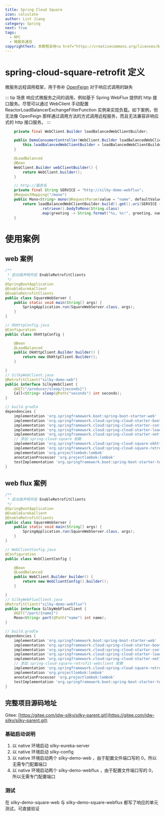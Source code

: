 ```yaml
---
title: Spring Cloud Square
icon: calculate
author: List Jiang
category: Spring
next: true
tags:
  - RPC
  - 微服务通信
copyrightText: 本教程采用<a href="https://creativecommons.org/licenses/by-sa/3.0/deed.zh">知识共享 署名-相同方式共享 3.0协议</a>
---
```


# spring-cloud-square-retrofit 定义
微服务远程调用框架，用于弥补 [OpenFeign](https://spring.io/projects/spring-cloud-openfeign) 对于响应式调用的缺失

::: tip 场景
响应式微服务之间的调用，例如基于 Spring WebFlux 提供的 http 接口服务。尽管可以通过 WebClient 手动配置 ReactorLoadBalancerExchangeFilterFunction 实例来实现负载。如下案例，但无法像 OpenFeign 那样通过调用方法的方式调用远程服务，而且无法兼容非响应式的 http 接口服务。
:::
```java
    private final WebClient.Builder loadBalancedWebClientBuilder;

    public DemoConsumerController(WebClient.Builder loadBalancedWebClientBuilder) {
        this.loadBalancedWebClientBuilder = loadBalancedWebClientBuilder;
    }

    @LoadBalanced
    @Bean
    WebClient.Builder webClientBuilder() {
        return WebClient.builder();
    }

    // http://服务名
    private final String SERVICE = "http://silky-demo-webflux";
    @RequestMapping("/mono")
    public Mono<String> mono(@RequestParam(value = "name", defaultValue = "Mary") String name) {
        return loadBalancedWebClientBuilder.build().get().uri(SERVICE + "/producer/mono")
                .retrieve().bodyToMono(String.class)
                .map(greeting -> String.format("%s, %s!", greeting, name));
    }
```
# 使用案例
## web 案例
```java
/**
 * 启动类声明开启 EnableRetrofitClients
 */
@SpringBootApplication
@EnableEurekaClient
@EnableRetrofitClients
public class SquareWebServer {
    public static void main(String[] args) {
        SpringApplication.run(SquareWebServer.class, args);
    }
}
```
```java
// OkHttpConfig.java
@Configuration
public class OkHttpConfig {

    @Bean
    @LoadBalanced
    public OkHttpClient.Builder builder() {
        return new OkHttpClient.Builder();
    }

}
// SilkyWebClient.java
@RetrofitClient("silky-demo-web")
public interface SilkyWebClient {
    @GET("/producer/sleep/{seconds}")
    Call<String> sleep(@Path("seconds") int seconds);
}
```
```groovy
// build.gradle
dependencies {
    implementation 'org.springframework.boot:spring-boot-starter-web'
    implementation 'org.springframework.cloud:spring-cloud-starter-bootstrap'
    implementation 'org.springframework.cloud:spring-cloud-starter-config'
    implementation 'org.springframework.cloud:spring-cloud-starter-loadbalancer'
    implementation 'org.springframework.cloud:spring-cloud-starter-netflix-eureka-client'
    // 添加 spring-cloud-square 依赖
    implementation 'org.springframework.cloud:spring-cloud-square-okhttp:0.4.0'
    implementation 'org.springframework.cloud:spring-cloud-square-retrofit:0.4.0'
    implementation 'org.projectlombok:lombok'
    annotationProcessor 'org.projectlombok:lombok'
    testImplementation 'org.springframework.boot:spring-boot-starter-test'
}
```
## web flux 案例
```java
/**
 * 启动类声明开启 EnableRetrofitClients
 */
@SpringBootApplication
@EnableEurekaClient
@EnableRetrofitClients
public class SquareWebServer {
    public static void main(String[] args) {
        SpringApplication.run(SquareWebServer.class, args);
    }
}
```
```java
// WebClientConfig.java
@Configuration
public class WebClientConfig {

    @Bean
    @LoadBalanced
    public WebClient.Builder builder() {
        return new WebClientConfig().builder();
    }

}
// SilkyWebFluxClient.java
@RetrofitClient("silky-demo-webflux")
public interface SilkyWebFluxClient {
    @GET("/port/{name}")
    Mono<String> port(@Path("name") int name);
}
```
```groovy
// build.gradle
dependencies {
    implementation 'org.springframework.boot:spring-boot-starter-web'
    implementation 'org.springframework.cloud:spring-cloud-starter-bootstrap'
    implementation 'org.springframework.cloud:spring-cloud-starter-config'
    implementation 'org.springframework.cloud:spring-cloud-starter-loadbalancer'
    implementation 'org.springframework.cloud:spring-cloud-starter-netflix-eureka-client'
    // 添加 spring-cloud-square-retrofit-webclient 依赖
    implementation 'org.springframework.cloud:spring-cloud-square-retrofit-webclient:0.4.0'
    implementation 'org.projectlombok:lombok'
    annotationProcessor 'org.projectlombok:lombok'
    testImplementation 'org.springframework.boot:spring-boot-starter-test'
}
```
## 完整项目源码地址
Gitee: [https://gitee.com/jdw-silky/silky-parent.git](https://gitee.com/jdw-silky/silky-parent.git)
### 基础启动说明
1. 以 native 环境启动 silky-eureka-server
2. 以 native 环境启动 silky-config
3. 以 native 环境启动两个 silky-demo-web ，由于配置文件端口写的 0，所以无需专门配置端口
4. 以 native 环境启动两个 silky-demo-webflux ，由于配置文件端口写的 0，所以无需专门配置端口
### 测试
在 silky-demo-square-web 与 silky-demo-square-webflux 都写了响应的单元测试，可直接验证